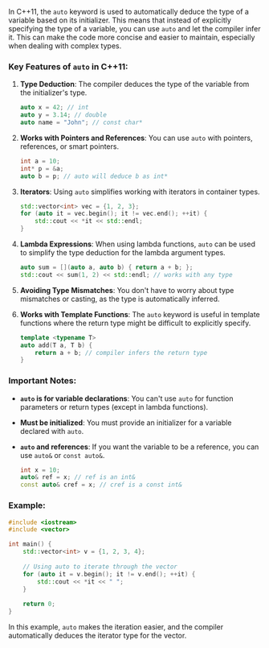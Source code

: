 In C++11, the `auto` keyword is used to automatically deduce the type of a variable based on its initializer. This means that instead of explicitly specifying the type of a variable, you can use `auto` and let the compiler infer it. This can make the code more concise and easier to maintain, especially when dealing with complex types.

### Key Features of `auto` in C++11:
1. **Type Deduction**: The compiler deduces the type of the variable from the initializer's type.
   
   ```cpp
   auto x = 42; // int
   auto y = 3.14; // double
   auto name = "John"; // const char*
   ```

2. **Works with Pointers and References**: You can use `auto` with pointers, references, or smart pointers.
   
   ```cpp
   int a = 10;
   int* p = &a;
   auto b = p; // auto will deduce b as int*
   ```

3. **Iterators**: Using `auto` simplifies working with iterators in container types.
   
   ```cpp
   std::vector<int> vec = {1, 2, 3};
   for (auto it = vec.begin(); it != vec.end(); ++it) {
       std::cout << *it << std::endl;
   }
   ```

4. **Lambda Expressions**: When using lambda functions, `auto` can be used to simplify the type deduction for the lambda argument types.

   ```cpp
   auto sum = [](auto a, auto b) { return a + b; };
   std::cout << sum(1, 2) << std::endl; // works with any type
   ```

5. **Avoiding Type Mismatches**: You don't have to worry about type mismatches or casting, as the type is automatically inferred.

6. **Works with Template Functions**: The `auto` keyword is useful in template functions where the return type might be difficult to explicitly specify.

   ```cpp
   template <typename T>
   auto add(T a, T b) {
       return a + b; // compiler infers the return type
   }
   ```

### Important Notes:
- **`auto` is for variable declarations**: You can't use `auto` for function parameters or return types (except in lambda functions).
  
- **Must be initialized**: You must provide an initializer for a variable declared with `auto`.

- **`auto` and references**: If you want the variable to be a reference, you can use `auto&` or `const auto&`.

   ```cpp
   int x = 10;
   auto& ref = x; // ref is an int&
   const auto& cref = x; // cref is a const int&
   ```

### Example:
```cpp
#include <iostream>
#include <vector>

int main() {
    std::vector<int> v = {1, 2, 3, 4};
    
    // Using auto to iterate through the vector
    for (auto it = v.begin(); it != v.end(); ++it) {
        std::cout << *it << " ";
    }
    
    return 0;
}
```

In this example, `auto` makes the iteration easier, and the compiler automatically deduces the iterator type for the vector.